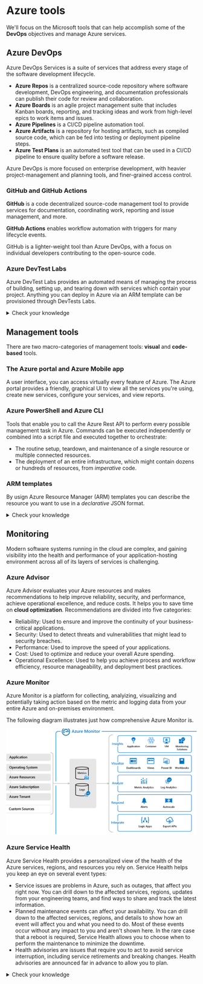 # Azure tools

We'll focus on the Microsoft tools that can help accomplish some of the **DevOps** objectives and manage Azure services.

## Azure DevOps

Azure DevOps Services is a suite of services that address every stage of the software development lifecycle.

- **Azure Repos** is a centralized source-code repository where software development, DevOps engineering, and documentation professionals can publish their code for review and collaboration.
- **Azure Boards** is an agile project management suite that includes Kanban boards, reporting, and tracking ideas and work from high-level epics to work items and issues.
- **Azure Pipelines** is a CI/CD pipeline automation tool.
- **Azure Artifacts** is a repository for hosting artifacts, such as compiled source code, which can be fed into testing or deployment pipeline steps.
- **Azure Test Plans** is an automated test tool that can be used in a CI/CD pipeline to ensure quality before a software release.

Azure DevOps is more focused on enterprise development, with heavier project-management and planning tools, and finer-grained access control.

### GitHub and GitHub Actions

**GitHub** is a code decentralized source-code management tool to provide services for documentation, coordinating work, reporting and issue management, and more.

**GitHub Actions** enables workflow automation with triggers for many lifecycle events.

GitHub is a lighter-weight tool than Azure DevOps, with a focus on individual developers contributing to the open-source code.

### Azure DevTest Labs

Azure DevTest Labs provides an automated means of managing the process of building, setting up, and tearing down with services which contain your project.
Anything you can deploy in Azure via an ARM template can be provisioned through DevTests Labs.

<details>
<summary>
Check your knowledge
</summary>

1. Which of the following choices would not be used to automate a CI/CD process?

- Azure Pipelines
- GitHub Actions
- **Azure Boards**

*Azure Boards is an agile project-management tool. It would not be used to automate a CI/CD process.*
2. Which service could help you manage the VMs that your developers and testers need to ensure that your new app works across various operating systems?

- **Azure DevTest Labs**
- Azure Test Labs
- Azure Repos

*Azure DevTest Labs is used to manage VMs for testing, including configuration, provisioning, and automatic de-provisioning.*
3. Which service lacks features to assign individual developers tasks to work on?

- Azure Boards
- GitHub
- **Azure Pipelines**

*Azure Pipelines is a CI/CD tool for building an automated toolchain. It lacks features to assign tasks for individual developers to work on. However, it can automate other tools to assign tasks to users.*
</details>

## Management tools

There are two macro-categories of management tools: **visual** and **code-based** tools.

### The Azure portal and Azure Mobile app

A user interface, you can access virtually every feature of Azure. The Azure portal provides a friendly, graphical UI to view all the services you're using, create new services, configure your services, and view reports.

### Azure PowerShell and Azure CLI

Tools that enable you to call the Azure Rest API to perform every possible management task in Azure. Commands can be executed independently or combined into a script file and executed together to orchestrate:

- The routine setup, teardown, and maintenance of a single resource or multiple connected resources.
- The deployment of an entire infrastructure, which might contain dozens or hundreds of resources, from *imperative* code.

### ARM templates

By usign Azure Resource Manager (ARM) templates you can describe the resource you want to use in a *declarative* JSON format.

<details>
<summary>Check your knowledge</summary>

1. As an administrator, you need to retrieve the IP address from a particular VM by using Bash. Which of the following tools should you use?

- ARM templates
- Azure PowerShell
- The Azure portal
- **The Azure CLI**

*The Azure CLI enables you to use Bash to run one-off tasks on Azure.*
2. You're a developer who needs to set up your first VM to host a process that runs nightly. Which of the following tools is your best choice?

- ARM templates
- Azure PowerShell
- **The Azure portal**
- The Azure CLI

*The Azure portal is a great place for newcomers to learn about Azure and set up their first resources.*
3. What is the best infrastructure-as-code option for quickly and reliably setting up your entire cloud infrastructure declaratively?

- **ARM templates**
- Azure PowerShell
- The Azure portal
- The Azure CLI

*ARM templates are the best infrastructure-as-code option for quickly and reliably setting up your entire cloud infrastructure declaratively.*
</details>

## Monitoring

Modern software systems running in the cloud are complex, and gaining visibility into the health and performance of your application-hosting environment across all of its layers of services is challenging.

### Azure Advisor

Azure Advisor evaluates your Azure resources and makes recommendations to help improve reliability, security, and performance, achieve operational excellence, and reduce costs. It helps you to save time on **cloud optimization**. Recommendations are divided into five categories:

- Reliability: Used to ensure and improve the continuity of your business-critical applications.
- Security: Used to detect threats and vulnerabilities that might lead to security breaches.
- Performance: Used to improve the speed of your applications.
- Cost: Used to optimize and reduce your overall Azure spending.
- Operational Excellence: Used to help you achieve process and workflow efficiency, resource manageability, and deployment best practices.

### Azure Monitor

Azure Monitor is a platform for collecting, analyizing, visualizing and potentially taking action based on the metric and logging data from your entire Azure and on-premises environment.

The following diagram illustrates just how comprehensive Azure Monitor is.

![Alt text](img/azure-monitor.png "azure monitor")

### Azure Service Health

Azure Service Health provides a personalized view of the health of the Azure services, regions, and resources you rely on. Service Health helps you keep an eye on several event types:

- Service issues are problems in Azure, such as outages, that affect you right now. You can drill down to the affected services, regions, updates from your engineering teams, and find ways to share and track the latest information.
- Planned maintenance events can affect your availability. You can drill down to the affected services, regions, and details to show how an event will affect you and what you need to do. Most of these events occur without any impact to you and aren't shown here. In the rare case that a reboot is required, Service Health allows you to choose when to perform the maintenance to minimize the downtime.
- Health advisories are issues that require you to act to avoid service interruption, including service retirements and breaking changes. Health advisories are announced far in advance to allow you to plan.

<details>
<summary>
Check your knowledge
</summary>
1. You want to be alerted when new recommendations to improve your cloud environment are available. Which service will do this?

- Azure Advisor
- Azure Monitor
- **Azure Service Health**

*Azure Advisor can alert you when new recommendations are available.*
2. Which service provides official outage root cause analyses (RCAs) for Azure incidents?

- Azure Advisor
- Azure Monitor
- **Azure Service Health**

*Azure Service Health provides incident history and RCAs to share with your stakeholders.*
3. Which service is a platform that powers Application Insights, monitoring for VMs, containers, and Kubernetes?

- Azure Advisor
- **Azure Monitor**
- Azure Service Health

Azure Monitor is the platform used by Application Insights.
</details>
